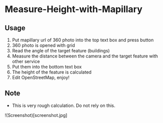 # Measure-Height-with-Mapillary

## Usage
1. Put mapillary url of 360 photo into the top text box and press button
1. 360 photo is opened with grid
1. Read the angle of the target feature (buildings)
1. Measure the distance between the camera and the target feature with other service
1. Put them into the bottom text box
1. The height of the feature is calculated
1. Edit OpenStreetMap, enjoy!

## Note
* This is very rough calculation. Do not rely on this.

!(Screenshot)[screenshot.jpg]
